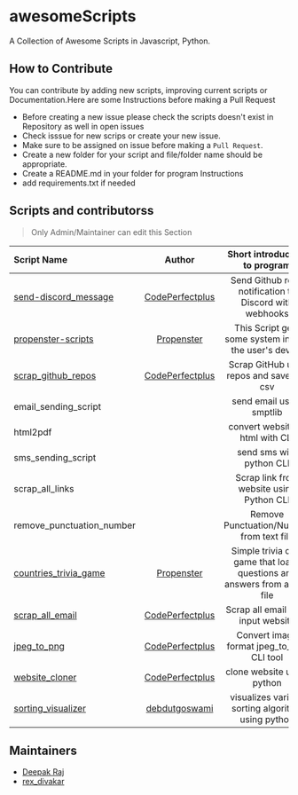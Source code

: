 # awesomeScripts

A Collection of Awesome Scripts in Javascript, Python.

## How to Contribute

You can contribute by adding new scripts, improving current scripts or Documentation.Here are some Instructions
before making a Pull Request

- Before creating a new issue please check the scripts doesn't exist in Repository as well in open issues
- Check isssue for new scrips or create your new issue.
- Make sure to be assigned on issue before making a `Pull Request`.
- Create a new folder for your script and file/folder name should be appropriate.
- Create a README.md in your folder for program Instructions
- add requirements.txt if needed

## Scripts and contributorss

> Only Admin/Maintainer can edit this Section
<!--Restrictions -->
<!-- Don't change under this line -->
<!-- Only Admin/Maintainer can edit this Section -->

|            Script Name           |    Author                  |                Short introduction to program                     |
|               :---               |        :----:              |                            :---:                            |
| [send-discord_message](/send-discord_message/annoucements.py)|[CodePerfectplus](https://github.com/codeperfectplus)|     Send Github repo notification to Discord with webhooks |
| [propenster-scripts](/propenster-scripts/sysinfo.py)               |    [Propenster](https://github.com/propenster)            |         This Script gets some system info of the user's device   |
| [scrap_github_repos](/scrap_github_repos/scrap_github_repos.py)               | [CodePerfectplus](https://github.com/codeperfectplus)         |         Scrap GitHub user repos and save it in csv               |
| email_sending_script             |                            |         send email using smptlib                                 |
| html2pdf                         |                            |         convert website to html with CLI                         |
| sms_sending_script               |                            |         send sms with python CLI                                 |
| scrap_all_links                  |                            |         Scrap link from website using Python CLI                 |
| remove_punctuation_number        |                            |         Remove Punctuation/Number from text file                 |
| [countries_trivia_game](/countries_trivia_game/countries_trivia.py)            |   [Propenster](https://github.com/propenster)               |         Simple trivia quiz game that loads questions and answers from a CSV file|
| [scrap_all_email](/scrap_all_email/scrap_all_email.py)        |  [CodePerfectplus](https://github.com/codeperfectplus)      |    Scrap all email from input website |
| [jpeg_to_png](/jpeg_to_png/jpeg_to_png.py)            |    [CodePerfectplus](https://github.com/codeperfectplus)         | Convert image format jpeg_to_png CLI tool     |
| [website_cloner](/website_cloner/website_cloner.py) | [CodePerfectplus](https://github.com/codeperfectplus) | clone website using python |
| [sorting_visualizer](/sorting_visualizer/sorting_visualizer.py) | [debdutgoswami](https://github.com/debdutgoswami) | visualizes various sorting algorithm using python |

## Maintainers

- [Deepak Raj](https://github.com/CodePerfectPlus)
- [rex_divakar](https://github.com/rexdivakar)
